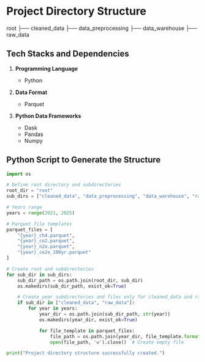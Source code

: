 # Project Directory Structure
root
├── cleaned_data
├── data_preprocessing
├── data_warehouse
├── raw_data


## Tech Stacks and Dependencies

1. **Programming Language**
   - Python

2. **Data Format**
   - Parquet

3. **Python Data Frameworks**
   - Dask
   - Pandas
   - Numpy

## Python Script to Generate the Structure

```python
import os

# Define root directory and subdirectories
root_dir = "root"
sub_dirs = ["cleaned_data", "data_preprocessing", "data_warehouse", "raw_data"]

# Years range
years = range(2021, 2025)

# Parquet file templates
parquet_files = [
    "{year}_ch4.parquet",
    "{year}_co2.parquet",
    "{year}_n2o.parquet",
    "{year}_co2e_100yr.parquet"
]

# Create root and subdirectories
for sub_dir in sub_dirs:
    sub_dir_path = os.path.join(root_dir, sub_dir)
    os.makedirs(sub_dir_path, exist_ok=True)

    # Create year subdirectories and files only for cleaned_data and raw_data
    if sub_dir in ["cleaned_data", "raw_data"]:
        for year in years:
            year_dir = os.path.join(sub_dir_path, str(year))
            os.makedirs(year_dir, exist_ok=True)

            for file_template in parquet_files:
                file_path = os.path.join(year_dir, file_template.format(year=year))
                open(file_path, 'w').close()  # Create empty file

print("Project directory structure successfully created.")
